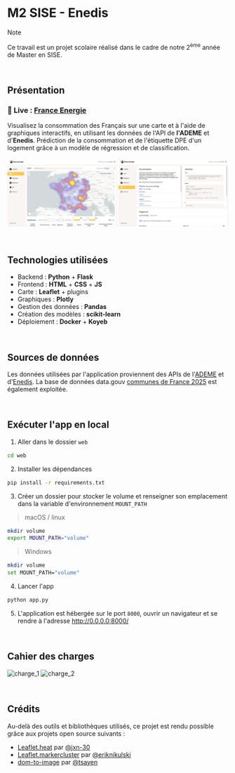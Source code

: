 # M2 SISE - Enedis
> [!NOTE]
> Ce travail est un projet scolaire réalisé dans le cadre de notre 2<sup>ème</sup> année de Master en SISE.

<br>

## Présentation
### 🔗 Live : [France Energie](https://france-energie.koyeb.app/)
Visualisez la consommation des Français sur une carte et à l'aide de graphiques interactifs, en utilisant les données de l'API de **l'ADEME** et d'**Enedis**. Prédiction de la consommation et de l'étiquette DPE d'un logement grâce à un modèle de régression et de classification.
<br><br>
![Capture d'écran du site](screenshot.png)

<br>

## Technologies utilisées
- Backend : **Python** + **Flask**
- Frontend : **HTML** + **CSS** + **JS**
- Carte : **Leaflet** + plugins
- Graphiques : **Plotly**
- Gestion des données : **Pandas**
- Création des modèles : **scikit-learn**
- Déploiement : **Docker** + **Koyeb**

<br>

## Sources de données
Les données utilisées par l'application proviennent des APIs de l'[ADEME](https://data.ademe.fr/datasets/dpe03existant/api-doc) et d'[Enedis](https://data.enedis.fr/explore/dataset/consommation-annuelle-residentielle-par-adresse/api/). La base de données data.gouv [communes de France 2025](https://www.data.gouv.fr/datasets/communes-et-villes-de-france-en-csv-excel-json-parquet-et-feather/) est également exploitée.

<br>

## Exécuter l'app en local

1. Aller dans le dossier `web`
```bash
cd web
```

2. Installer les dépendances
```bash
pip install -r requirements.txt
```

3. Créer un dossier pour stocker le volume et renseigner son emplacement dans la variable d'environnement `MOUNT_PATH`
> macOS / linux
```bash
mkdir volume
export MOUNT_PATH="volume"
```
> Windows
```bash
mkdir volume
set MOUNT_PATH="volume"
```

4. Lancer l'app
```bash
python app.py
```

5. L'application est hébergée sur le port `8000`, ouvrir un navigateur et se rendre à l'adresse http://0.0.0.0:8000/

<br>

## Cahier des charges

![charge_1](https://github.com/user-attachments/assets/aa0d8716-70fc-40de-98e3-9a2aa5f333e5)
![charge_2](https://github.com/user-attachments/assets/981dfeb0-ea55-4bca-b54e-2fcde34ef018)


<br>

## Crédits

Au-delà des outils et bibliothèques utilisés, ce projet est rendu possible grâce aux projets open source suivants :
- [Leaflet.heat](https://github.com/Leaflet/Leaflet.heat) par [@jxn-30](https://github.com/jxn-30)
- [Leaflet.markercluster](https://github.com/Leaflet/Leaflet.markercluster) par [@eriknikulski](https://github.com/eriknikulski)
- [dom-to-image](https://github.com/tsayen/dom-to-image) par [@tsayen](https://github.com/tsayen)
